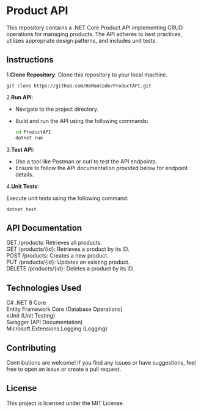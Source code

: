 # Product API

This repository contains a .NET Core Product API implementing CRUD operations for managing products. The API adheres to best practices, utilizes appropriate design patterns, and includes unit tests.

## Instructions

1.**Clone Repository**: 
Clone this repository to your local machine.

    
    git clone https://github.com/HoManCode/ProductAPI.git

2.**Run API**: 
- Navigate to the project directory.
- Build and run the API using the following commands:


    ```bash
    cd ProductAPI
    dotnet run

3.**Test API**:
- Use a tool like Postman or curl to test the API endpoints.
- Ensure to follow the API documentation provided below for endpoint details.

4.**Unit Tests**:

Execute unit tests using the following command:

    dotnet test

## API Documentation
GET /products: Retrieves all products.<br>GET /products/{id}: Retrieves a product by its ID.<br>POST /products: Creates a new product.<br>PUT /products/{id}: Updates an existing product.<br>DELETE /products/{id}: Deletes a product by its ID.

## Technologies Used
C# .NET 8 Core<br>Entity Framework Core (Database Operations)<br>xUnit (Unit Testing)<br>Swagger (API Documentation)<br>Microsoft.Extensions.Logging (Logging)

## Contributing
Contributions are welcome! If you find any issues or have suggestions, feel free to open an issue or create a pull request.

## License
This project is licensed under the MIT License.